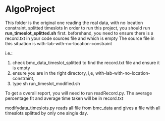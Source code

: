 # AlgoProject
This folder is the original one reading the real data, with no location constraint, splitted timeslots
In order to run this project, you should run **run_timeslot_splitted.sh** first. 
beforehand, you need to ensure there is a record.txt in your code sources file and which is empty
The source file in this situation is with-lab-with-no-location-constraint

i.e.: 
1. check bmc_data_timeslot_splitted to find the record.txt file and ensure it is empty
2. ensure you are in the right directory, i,e, with-lab-with-no-location-constraint,
3. type sh run_timeslot_modified.sh

To get a overall report, you will need to run readRecord.py. 
The average percentage fit and average time taken will be in record.txt

modifydata_timeslots.py reads all file from bmc_data and gives a file with all timeslots splitted by 
only one single day.